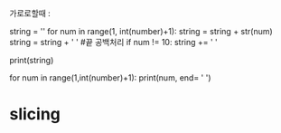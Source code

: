 가로로할때 :



string = ''
for num in range(1, int(number)+1):
    string = string + str(num)
    string = string + ' '
    #끝 공백처리
    if num != 10:
            string += ' '
    
print(string)

for num in range(1,int(number)+1):
    print(num, end= ' ')

# slicing